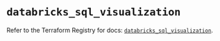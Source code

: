 # `databricks_sql_visualization`

Refer to the Terraform Registry for docs: [`databricks_sql_visualization`](https://registry.terraform.io/providers/databricks/databricks/1.55.0/docs/resources/sql_visualization).

